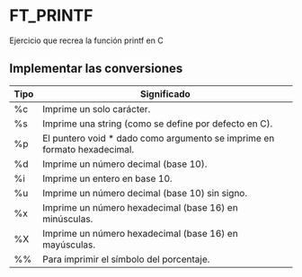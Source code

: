 # FT_PRINTF
Ejercicio que recrea la función printf en C
## Implementar las conversiones
|Tipo|Significado|
|----|-----------|
|%c|Imprime un solo carácter.|
|%s|Imprime una string (como se define por defecto en C).|
|%p|El puntero void * dado como argumento se imprime en formato hexadecimal.|
|%d|Imprime un número decimal (base 10).|
|%i|Imprime un entero en base 10.|
|%u|Imprime un número decimal (base 10) sin signo.|
|%x|Imprime un número hexadecimal (base 16) en minúsculas.|
|%X|Imprime un número hexadecimal (base 16) en mayúsculas.|
|%%|Para imprimir el símbolo del porcentaje.|
